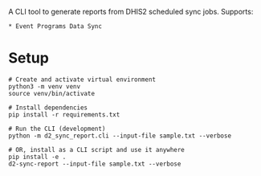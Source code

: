 A CLI tool to generate reports from DHIS2 scheduled sync jobs. Supports:

    * Event Programs Data Sync

# Setup

```shell
# Create and activate virtual environment
python3 -m venv venv
source venv/bin/activate

# Install dependencies
pip install -r requirements.txt

# Run the CLI (development)
python -m d2_sync_report.cli --input-file sample.txt --verbose

# OR, install as a CLI script and use it anywhere
pip install -e .
d2-sync-report --input-file sample.txt --verbose
```
